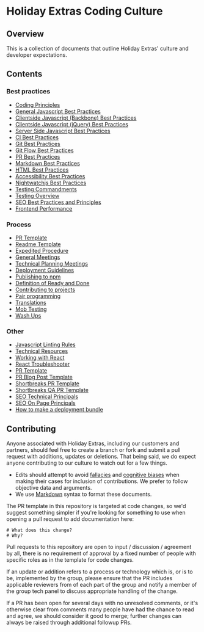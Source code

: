 # Holiday Extras Coding Culture

## Overview

This is a collection of documents that outline Holiday Extras' culture and developer expectations.

## Contents

### Best practices

- [Coding Principles](coding-principles.md)
- [General Javascript Best Practices](general-javascript-best-practices.md)
- [Clientside Javascript (Backbone) Best Practices](clientside-javascript-best-practices.md)
- [Clientside Javascript (jQuery) Best Practices](clientside-jquery-best-practices.md)
- [Server Side Javascript Best Practices](serverside-javascript-best-practices.md)
- [CI Best Practices](ci-best-practices.md)
- [Git Best Practices](git-best-practices.md)
- [Git Flow Best Practices](gitflow.md)
- [PR Best Practices](pr-best-practices.md)
- [Markdown Best Practices](markdown-best-practices.md)
- [HTML Best Practices](html-best-practices.md)
- [Accessibility Best Practices](accessibility-best-practices.md)
- [Nightwatchjs Best Practices](nightwatchjs-best-practices.md)
- [Testing Commandments](testing-commandments.md)
- [Testing Overview](testing-overview.md)
- [SEO Best Practices and Principles](seo/README.md)
- [Frontend Performance](front-end-performance.md)

### Process

- [PR Template](pr-template.md)
- [Readme Template](readme-template.md)
- [Expedited Procedure](expedited-procedure.md)
- [General Meetings](general-meetings.md)
- [Technical Planning Meetings](technical-planning-meeting.md)
- [Deployment Guidelines](deployment-guidelines.md)
- [Publishing to npm](publishing-to-npm.md)
- [Definition of Ready and Done](definition-of-ready-and-done.md)
- [Contributing to projects](CONTRIBUTING.md)
- [Pair programming](pairing.md)
- [Translations](translations.md)
- [Mob Testing](mob-testing.md)
- [Wash Ups](wash-ups.md)

### Other

- [Javascript Linting Rules](javascript-linting-rules.md)
- [Technical Resources](technical-resources.md)
- [Working with React](working-with-react.md)
- [React Troubleshooter](react-troubleshooter.md)
- [PR Template](pr-template.md)
- [PR Blog Post Template](pr-template-blogpost.md)
- [Shortbreaks PR Template](shortbreaks/pr-template.md)
- [Shortbreaks QA PR Template](shortbreaks/pr-qa-template.md)
- [SEO Technical Principals](seo/technical-seo.md)
- [SEO On Page Principals](seo/on-page-seo.md)
- [How to make a deployment bundle](deployment-bundle-steps.md)

## Contributing

Anyone associated with Holiday Extras, including our customers and partners, should feel free to create a branch or fork and submit a pull request with additions, updates or deletions. That being said, we do expect anyone contributing to our culture to watch out for a few things.

- Edits should attempt to avoid [fallacies](http://en.wikipedia.org/wiki/List_of_fallacies) and [cognitive biases](http://en.wikipedia.org/wiki/List_of_cognitive_biases) when making their cases for inclusion of contributions. We prefer to follow objective data and arguments.
- We use [Markdown](http://daringfireball.net/projects/markdown/syntax) syntax to format these documents.

The PR template in this repository is targeted at code changes, so we'd suggest something simpler if you're looking for something to use when opening a pull request to add documentation here:

```
# What does this change?
# Why?
```

Pull requests to this repository are open to input / discussion / agreement by all, there is no requirement of approval by a fixed number of people with specific roles as in the template for code changes.

If an update or addition refers to a process or technology which is, or is to be, implemented by the group, please ensure that the PR includes applicable reviewers from of each part of the group and notify a member of the group tech panel to discuss appropriate handling of the change.

If a PR has been open for several days with no unresolved comments, or it's otherwise clear from comments many people have had the chance to read and agree, we should consider it good to merge; further changes can always be raised through additional followup PRs.
